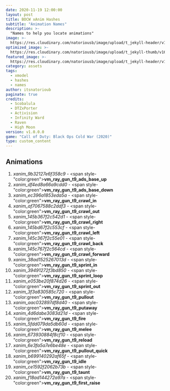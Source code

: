 ```yaml
---
date: 2020-11-19 12:00:00
layout: post
title: BOCW xAnim Hashes
subtitle: "Animation Names"
description: >-
  "Names to help you locate animations"
image: >-
  https://res.cloudinary.com/natoriousb/image/upload/t_jekyll-header/v1605836168/headers/Multiplayer_Screenshot_02_lxdu8x.jpg
optimized_image: >- 
  https://res.cloudinary.com/natoriousb/image/upload/t_jekyll-thumb/v1603912727/ui_loot_weapon_ar_akilo47_a9swsg.png
featured_image: >-
  https://res.cloudinary.com/natoriousb/image/upload/t_jekyll-header/v1605836168/headers/Multiplayer_Screenshot_02_lxdu8x.jpg
category: assets
tags:
  - xmodel
  - hashes
  - names
author: itsnatorioub
paginate: true
credits:
  - Scobalula
  - DTZxPorter
  - Activision
  - Infinity Ward
  - Raven
  - High Moon
version: v1.0.0.0
game: "Call of Duty: Black Ops Cold War (2020)"
type: custom_content
---
```


<div><h2>Animations</h2></div>

1. *xanim_9b32127e6f358c9* - <span style-"color:green">**vm_ray_gun_t9_ads_base_up**</span>
1. *xanim_df4ed8a66a9cdd0* - <span style-"color:green">**vm_ray_gun_t9_ads_base_down**</span>
1. *xanim_ec396a1853eda5a* - <span style-"color:green">**vm_ray_gun_t9_crawl_in**</span>
1. *xanim_af7067588c2ddf3* - <span style-"color:green">**vm_ray_gun_t9_crawl_out**</span>
1. *xanim_145b367f2c542d1* - <span style-"color:green">**vm_ray_gun_t9_crawl_right**</span>
1. *xanim_145bd67f2c553cf* - <span style-"color:green">**vm_ray_gun_t9_crawl_left**</span>
1. *xanim_145c367f2c55e01* - <span style-"color:green">**vm_ray_gun_t9_crawl_back**</span>
1. *xanim_145c767f2c564cd* - <span style-"color:green">**vm_ray_gun_t9_crawl_forward**</span>
1. *xanim_38ad1525267013d* - <span style-"color:green">**vm_ray_gun_t9_sprint_in**</span>
1. *xanim_39491272f3bd850* - <span style-"color:green">**vm_ray_gun_t9_sprint_loop**</span>
1. *xanim_e053be20f874d26* - <span style-"color:green">**vm_ray_gun_t9_sprint_out**</span>
1. *xanim_3f3a830585c720* - <span style-"color:green">**vm_ray_gun_t9_pullout**</span>
1. *xanim_aac032897df8d40* - <span style-"color:green">**vm_ray_gun_t9_putaway**</span>
1. *xanim_4d6dabe3083d21d* - <span style-"color:green">**vm_ray_gun_t9_fire**</span>
1. *xanim_5fdd079da5db60d* - <span style-"color:green">**vm_ray_gun_t9_melee**</span>
1. *xanim_673930884f8cf10* - <span style-"color:green">**vm_ray_gun_t9_reload**</span>
1. *xanim_6e3fa5a7e6be48e* - <span style-"color:green">**vm_ray_gun_t9_pullout_quick**</span>
1. *xanim_b699140292af65f* - <span style-"color:green">**vm_ray_gun_t9_idle**</span>
1. *xanim_ce1592f2062b73b* - <span style-"color:green">**vm_ray_gun_t9_taunt**</span>
1. *xanim_f18ad144272a97a* - <span style-"color:green">**vm_ray_gun_t9_first_raise**</span>